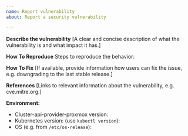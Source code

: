 ```yaml
---
name: Report vulnerability
about: Report a security vulnerability

---
```


**Describe the vulnerability**
[A clear and concise description of what the vulnerability is and what impact it has.]

**How To Reproduce**
Steps to reproduce the behavior:

**How To Fix**
[If available, provide information how users can fix the issue, e.g. downgrading to the last stable release.]

**References**
[Links to relevant information about the vulnerability, e.g. cve.mitre.org.]

**Environment:**

- Cluster-api-provider-proxmox version:
- Kubernetes version: (use `kubectl version`):
- OS (e.g. from `/etc/os-release`):
